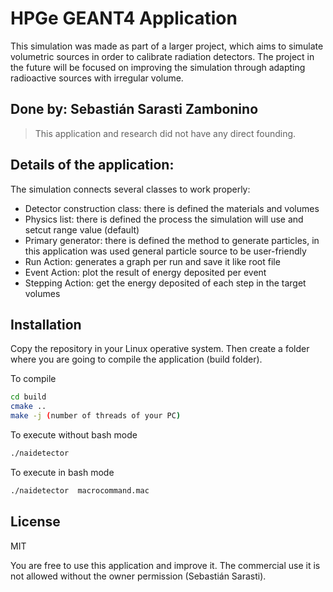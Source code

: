 # HPGe GEANT4 Application

This simulation was made as part of a larger project, which aims to simulate volumetric sources
in order to calibrate radiation detectors. The project in the future will be focused on improving 
the simulation through adapting radioactive sources with irregular volume.

## Done by: Sebastián Sarasti Zambonino

> This application and research did not have any direct founding.

## Details of the application:

The simulation connects several classes to work properly:

- Detector construction class: there is defined the materials and volumes
- Physics list: there is defined the process the simulation will use and setcut range value (default)
- Primary generator: there is defined the method to generate particles, in this application was used general particle source to be user-friendly
- Run Action: generates a graph per run and save it like root file
- Event Action: plot the result of energy deposited per event
- Stepping Action: get the energy deposited of each step in the target volumes

## Installation

Copy the repository in your Linux operative system. Then create a folder where you are going to compile the application (build folder).

To compile
```sh
cd build
cmake ..
make -j (number of threads of your PC)
```

To execute without bash mode
```sh
./naidetector 
```

To execute in bash mode
```sh
./naidetector  macrocommand.mac
```

## License

MIT

You are free to use this application and improve it. The commercial use it is not allowed without the owner permission (Sebastián Sarasti).



